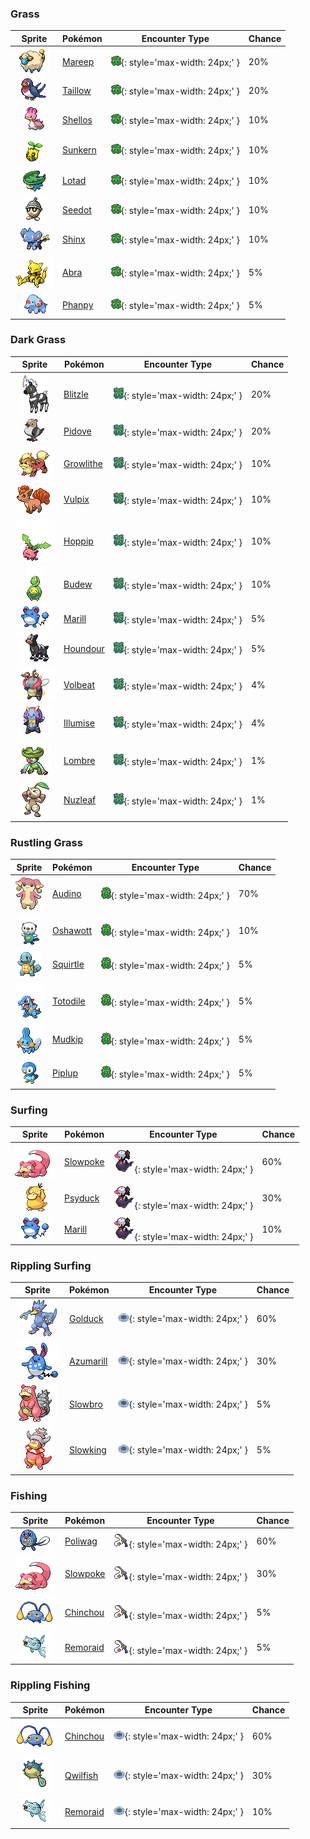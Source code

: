

### Grass

| Sprite | Pokémon | Encounter Type | Chance |
| :---: | --- | :---: | --- |
| ![mareep](../../assets/sprites/mareep/front.gif) | [Mareep](../../pokemon/mareep.md/) | ![Grass](../../assets/encounter_types/grass.png){: style='max-width: 24px;' } | 20% |
| ![taillow](../../assets/sprites/taillow/front.gif) | [Taillow](../../pokemon/taillow.md/) | ![Grass](../../assets/encounter_types/grass.png){: style='max-width: 24px;' } | 20% |
| ![shellos](../../assets/sprites/shellos/front.gif) | [Shellos](../../pokemon/shellos.md/) | ![Grass](../../assets/encounter_types/grass.png){: style='max-width: 24px;' } | 10% |
| ![sunkern](../../assets/sprites/sunkern/front.gif) | [Sunkern](../../pokemon/sunkern.md/) | ![Grass](../../assets/encounter_types/grass.png){: style='max-width: 24px;' } | 10% |
| ![lotad](../../assets/sprites/lotad/front.gif) | [Lotad](../../pokemon/lotad.md/) | ![Grass](../../assets/encounter_types/grass.png){: style='max-width: 24px;' } | 10% |
| ![seedot](../../assets/sprites/seedot/front.gif) | [Seedot](../../pokemon/seedot.md/) | ![Grass](../../assets/encounter_types/grass.png){: style='max-width: 24px;' } | 10% |
| ![shinx](../../assets/sprites/shinx/front.gif) | [Shinx](../../pokemon/shinx.md/) | ![Grass](../../assets/encounter_types/grass.png){: style='max-width: 24px;' } | 10% |
| ![abra](../../assets/sprites/abra/front.gif) | [Abra](../../pokemon/abra.md/) | ![Grass](../../assets/encounter_types/grass.png){: style='max-width: 24px;' } | 5% |
| ![phanpy](../../assets/sprites/phanpy/front.gif) | [Phanpy](../../pokemon/phanpy.md/) | ![Grass](../../assets/encounter_types/grass.png){: style='max-width: 24px;' } | 5%

### Dark Grass

| Sprite | Pokémon | Encounter Type | Chance |
| :---: | --- | :---: | --- |
| ![blitzle](../../assets/sprites/blitzle/front.gif) | [Blitzle](../../pokemon/blitzle.md/) | ![Dark Grass](../../assets/encounter_types/dark_grass.png){: style='max-width: 24px;' } | 20% |
| ![pidove](../../assets/sprites/pidove/front.gif) | [Pidove](../../pokemon/pidove.md/) | ![Dark Grass](../../assets/encounter_types/dark_grass.png){: style='max-width: 24px;' } | 20% |
| ![growlithe](../../assets/sprites/growlithe/front.gif) | [Growlithe](../../pokemon/growlithe.md/) | ![Dark Grass](../../assets/encounter_types/dark_grass.png){: style='max-width: 24px;' } | 10% |
| ![vulpix](../../assets/sprites/vulpix/front.gif) | [Vulpix](../../pokemon/vulpix.md/) | ![Dark Grass](../../assets/encounter_types/dark_grass.png){: style='max-width: 24px;' } | 10% |
| ![hoppip](../../assets/sprites/hoppip/front.gif) | [Hoppip](../../pokemon/hoppip.md/) | ![Dark Grass](../../assets/encounter_types/dark_grass.png){: style='max-width: 24px;' } | 10% |
| ![budew](../../assets/sprites/budew/front.gif) | [Budew](../../pokemon/budew.md/) | ![Dark Grass](../../assets/encounter_types/dark_grass.png){: style='max-width: 24px;' } | 10% |
| ![marill](../../assets/sprites/marill/front.gif) | [Marill](../../pokemon/marill.md/) | ![Dark Grass](../../assets/encounter_types/dark_grass.png){: style='max-width: 24px;' } | 5% |
| ![houndour](../../assets/sprites/houndour/front.gif) | [Houndour](../../pokemon/houndour.md/) | ![Dark Grass](../../assets/encounter_types/dark_grass.png){: style='max-width: 24px;' } | 5% |
| ![volbeat](../../assets/sprites/volbeat/front.gif) | [Volbeat](../../pokemon/volbeat.md/) | ![Dark Grass](../../assets/encounter_types/dark_grass.png){: style='max-width: 24px;' } | 4% |
| ![illumise](../../assets/sprites/illumise/front.gif) | [Illumise](../../pokemon/illumise.md/) | ![Dark Grass](../../assets/encounter_types/dark_grass.png){: style='max-width: 24px;' } | 4% |
| ![lombre](../../assets/sprites/lombre/front.gif) | [Lombre](../../pokemon/lombre.md/) | ![Dark Grass](../../assets/encounter_types/dark_grass.png){: style='max-width: 24px;' } | 1% |
| ![nuzleaf](../../assets/sprites/nuzleaf/front.gif) | [Nuzleaf](../../pokemon/nuzleaf.md/) | ![Dark Grass](../../assets/encounter_types/dark_grass.png){: style='max-width: 24px;' } | 1%

### Rustling Grass

| Sprite | Pokémon | Encounter Type | Chance |
| :---: | --- | :---: | --- |
| ![audino](../../assets/sprites/audino/front.gif) | [Audino](../../pokemon/audino.md/) | ![Rustling Grass](../../assets/encounter_types/rustling_grass.png){: style='max-width: 24px;' } | 70% |
| ![oshawott](../../assets/sprites/oshawott/front.gif) | [Oshawott](../../pokemon/oshawott.md/) | ![Rustling Grass](../../assets/encounter_types/rustling_grass.png){: style='max-width: 24px;' } | 10% |
| ![squirtle](../../assets/sprites/squirtle/front.gif) | [Squirtle](../../pokemon/squirtle.md/) | ![Rustling Grass](../../assets/encounter_types/rustling_grass.png){: style='max-width: 24px;' } | 5% |
| ![totodile](../../assets/sprites/totodile/front.gif) | [Totodile](../../pokemon/totodile.md/) | ![Rustling Grass](../../assets/encounter_types/rustling_grass.png){: style='max-width: 24px;' } | 5% |
| ![mudkip](../../assets/sprites/mudkip/front.gif) | [Mudkip](../../pokemon/mudkip.md/) | ![Rustling Grass](../../assets/encounter_types/rustling_grass.png){: style='max-width: 24px;' } | 5% |
| ![piplup](../../assets/sprites/piplup/front.gif) | [Piplup](../../pokemon/piplup.md/) | ![Rustling Grass](../../assets/encounter_types/rustling_grass.png){: style='max-width: 24px;' } | 5%

### Surfing

| Sprite | Pokémon | Encounter Type | Chance |
| :---: | --- | :---: | --- |
| ![slowpoke](../../assets/sprites/slowpoke/front.gif) | [Slowpoke](../../pokemon/slowpoke.md/) | ![Surfing](../../assets/encounter_types/surfing.png){: style='max-width: 24px;' } | 60% |
| ![psyduck](../../assets/sprites/psyduck/front.gif) | [Psyduck](../../pokemon/psyduck.md/) | ![Surfing](../../assets/encounter_types/surfing.png){: style='max-width: 24px;' } | 30% |
| ![marill](../../assets/sprites/marill/front.gif) | [Marill](../../pokemon/marill.md/) | ![Surfing](../../assets/encounter_types/surfing.png){: style='max-width: 24px;' } | 10%

### Rippling Surfing

| Sprite | Pokémon | Encounter Type | Chance |
| :---: | --- | :---: | --- |
| ![golduck](../../assets/sprites/golduck/front.gif) | [Golduck](../../pokemon/golduck.md/) | ![Rippling Surfing](../../assets/encounter_types/rippling_surfing.png){: style='max-width: 24px;' } | 60% |
| ![azumarill](../../assets/sprites/azumarill/front.gif) | [Azumarill](../../pokemon/azumarill.md/) | ![Rippling Surfing](../../assets/encounter_types/rippling_surfing.png){: style='max-width: 24px;' } | 30% |
| ![slowbro](../../assets/sprites/slowbro/front.gif) | [Slowbro](../../pokemon/slowbro.md/) | ![Rippling Surfing](../../assets/encounter_types/rippling_surfing.png){: style='max-width: 24px;' } | 5% |
| ![slowking](../../assets/sprites/slowking/front.gif) | [Slowking](../../pokemon/slowking.md/) | ![Rippling Surfing](../../assets/encounter_types/rippling_surfing.png){: style='max-width: 24px;' } | 5%

### Fishing

| Sprite | Pokémon | Encounter Type | Chance |
| :---: | --- | :---: | --- |
| ![poliwag](../../assets/sprites/poliwag/front.gif) | [Poliwag](../../pokemon/poliwag.md/) | ![Fishing](../../assets/encounter_types/fishing.png){: style='max-width: 24px;' } | 60% |
| ![slowpoke](../../assets/sprites/slowpoke/front.gif) | [Slowpoke](../../pokemon/slowpoke.md/) | ![Fishing](../../assets/encounter_types/fishing.png){: style='max-width: 24px;' } | 30% |
| ![chinchou](../../assets/sprites/chinchou/front.gif) | [Chinchou](../../pokemon/chinchou.md/) | ![Fishing](../../assets/encounter_types/fishing.png){: style='max-width: 24px;' } | 5% |
| ![remoraid](../../assets/sprites/remoraid/front.gif) | [Remoraid](../../pokemon/remoraid.md/) | ![Fishing](../../assets/encounter_types/fishing.png){: style='max-width: 24px;' } | 5%

### Rippling Fishing

| Sprite | Pokémon | Encounter Type | Chance |
| :---: | --- | :---: | --- |
| ![chinchou](../../assets/sprites/chinchou/front.gif) | [Chinchou](../../pokemon/chinchou.md/) | ![Rippling Fishing](../../assets/encounter_types/rippling_fishing.png){: style='max-width: 24px;' } | 60% |
| ![qwilfish](../../assets/sprites/qwilfish/front.gif) | [Qwilfish](../../pokemon/qwilfish.md/) | ![Rippling Fishing](../../assets/encounter_types/rippling_fishing.png){: style='max-width: 24px;' } | 30% |
| ![remoraid](../../assets/sprites/remoraid/front.gif) | [Remoraid](../../pokemon/remoraid.md/) | ![Rippling Fishing](../../assets/encounter_types/rippling_fishing.png){: style='max-width: 24px;' } | 10% |
